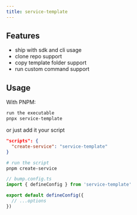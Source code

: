 ```yaml
---
title: service-template
---
```


## Features

- ship with sdk and cli usage
- clone repo support
- copy template folder support
- run custom command support

## Usage

With PNPM:

```bash
run the executable
pnpx service-template
```

or just add it your script

```json
"scripts": {
  "create-service": "service-template"
}
```

```bash
# run the script
pnpm create-service
```

```ts
// bump.config.ts
import { defineConfig } from 'service-template'

export default defineConfig({
  // ...options
})
```
